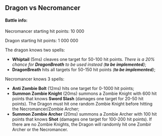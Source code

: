 ## Dragon vs Necromancer
#### Battle info:
Necromancer starting hit points: 10 000

Dragon starting hit points: 1 000 000

The dragon knows two spells: 

- **Whiptail** (5ms) cleaves one target for 50-100 hit points. *There is a 20% chance for **DragonBreath** to be used instead (**to be implemented**)*;
- **DragonBreath** hits all targets for 50-150 hit points *(**to be implemented**)*;

Necromancer knows 3 spells: 

- **Anti Zombie Bolt** (12ms) hits one target for 0-1000 hit points;
- **Summon Zombie Knight** (20ms) summons a Zombie Knight with 600 hit points that knows **Sword Slash** (damages one target for 20-50 hit points). The Dragon must hit one random Zombie Knight before hitting the Necromancer/Zombie Archer;
- **Summon Zombie Archer** (20ms) summons a Zombie Archer with 100 hit points that knows **Shot** (damages one target for 100-200 hit points). If there are no Zombie Knights, the Dragon will randomly hit one Zombir Archer or the Necromancer.